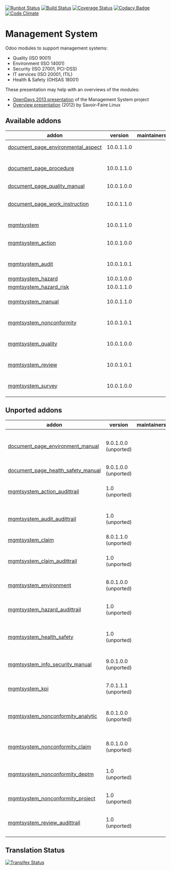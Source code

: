 [![Runbot Status](https://runbot.odoo-community.org/runbot/badge/flat/128/10.0.svg)](https://runbot.odoo-community.org/runbot/repo/github-com-oca-management-system-128)
[![Build Status](https://travis-ci.org/OCA/management-system.svg?branch=10.0)](https://travis-ci.org/OCA/management-system)
[![Coverage Status](https://coveralls.io/repos/OCA/management-system/badge.svg?branch=10.0)](https://coveralls.io/r/OCA/management-system?branch=10.0)
[![Codacy Badge](https://www.codacy.com/project/badge/88b8a3c69bda435581ea4b4f7850d7c2)](https://www.codacy.com/app/OCA/management-system)
[![Code Climate](https://codeclimate.com/github/OCA/management-system/badges/gpa.svg)](https://codeclimate.com/github/OCA/management-system)

# Management System

Odoo modules to support management systems:

* Quality (ISO 9001)
* Environment (ISO 14001)
* Security (ISO 27001, PCI-DSS)
* IT services (ISO 20001, ITIL)
* Health & Safety (OHSAS 18001)

These presentation may help with an overviews of the modules:

* [OpenDays 2013 presentation](http://www.slideshare.net/max3903/iso-anmanagement-systemswithopenerpen) of the Management System project
* [Overview presentation](http://www.slideshare.net/max3903/openerp-management-system-modules) (2012) by Savoir-Faire Linux

[//]: # (addons)

Available addons
----------------
addon | version | maintainers | summary
--- | --- | --- | ---
[document_page_environmental_aspect](document_page_environmental_aspect/) | 10.0.1.1.0 |  | Environmental Aspects
[document_page_procedure](document_page_procedure/) | 10.0.1.1.0 |  | Document Management - Wiki - Procedures
[document_page_quality_manual](document_page_quality_manual/) | 10.0.1.0.0 |  | Quality Manual
[document_page_work_instruction](document_page_work_instruction/) | 10.0.1.1.0 |  | Document Management - Wiki - Work Instructions
[mgmtsystem](mgmtsystem/) | 10.0.1.1.0 |  | Management System
[mgmtsystem_action](mgmtsystem_action/) | 10.0.1.0.0 |  | Management System - Action
[mgmtsystem_audit](mgmtsystem_audit/) | 10.0.1.0.1 |  | Management System - Audit
[mgmtsystem_hazard](mgmtsystem_hazard/) | 10.0.1.0.0 |  | Hazard
[mgmtsystem_hazard_risk](mgmtsystem_hazard_risk/) | 10.0.1.1.0 |  | Hazard Risk
[mgmtsystem_manual](mgmtsystem_manual/) | 10.0.1.1.0 |  | Management System - Manual
[mgmtsystem_nonconformity](mgmtsystem_nonconformity/) | 10.0.1.0.1 |  | Management System - Nonconformity
[mgmtsystem_quality](mgmtsystem_quality/) | 10.0.1.0.0 |  | Quality Management System
[mgmtsystem_review](mgmtsystem_review/) | 10.0.1.0.1 |  | Management System - Review
[mgmtsystem_survey](mgmtsystem_survey/) | 10.0.1.0.0 |  | Management System - Survey


Unported addons
---------------
addon | version | maintainers | summary
--- | --- | --- | ---
[document_page_environment_manual](document_page_environment_manual/) | 9.0.1.0.0 (unported) |  | Document Management - Wiki - Environment Manual
[document_page_health_safety_manual](document_page_health_safety_manual/) | 9.0.1.0.0 (unported) |  | Health and Safety Manual
[mgmtsystem_action_audittrail](mgmtsystem_action_audittrail/) | 1.0 (unported) |  | Management System - Actions Audit Trail tracking
[mgmtsystem_audit_audittrail](mgmtsystem_audit_audittrail/) | 1.0 (unported) |  | Management System - Audits Audit Trail tracking
[mgmtsystem_claim](mgmtsystem_claim/) | 8.0.1.1.0 (unported) |  | Management System - Claim
[mgmtsystem_claim_audittrail](mgmtsystem_claim_audittrail/) | 1.0 (unported) |  | Management System - Claims Audit Trail tracking
[mgmtsystem_environment](mgmtsystem_environment/) | 8.0.1.0.0 (unported) |  | Environment Management System
[mgmtsystem_hazard_audittrail](mgmtsystem_hazard_audittrail/) | 1.0 (unported) |  | Management System - Hazards Audit Trail tracking
[mgmtsystem_health_safety](mgmtsystem_health_safety/) | 1.0 (unported) |  | Health and Safety Management System
[mgmtsystem_info_security_manual](mgmtsystem_info_security_manual/) | 9.0.1.0.0 (unported) |  | Information Security Management System Manual
[mgmtsystem_kpi](mgmtsystem_kpi/) | 7.0.1.1.1 (unported) |  | Key Performance Indicator
[mgmtsystem_nonconformity_analytic](mgmtsystem_nonconformity_analytic/) | 8.0.1.0.0 (unported) |  | Management System Nonconformity - Analytic Account
[mgmtsystem_nonconformity_claim](mgmtsystem_nonconformity_claim/) | 8.0.1.0.0 (unported) |  | Management System - Claims and Nonconformities
[mgmtsystem_nonconformity_deptm](mgmtsystem_nonconformity_deptm/) | 1.0 (unported) |  | Management System Nonconformity - Department
[mgmtsystem_nonconformity_project](mgmtsystem_nonconformity_project/) | 1.0 (unported) |  | Management System - Project
[mgmtsystem_review_audittrail](mgmtsystem_review_audittrail/) | 1.0 (unported) |  | Management System - Reviews Audit Trail tracking

[//]: # (end addons)

Translation Status
------------------
[![Transifex Status](https://www.transifex.com/projects/p/OCA-management-system-10-0/chart/image_png)](https://www.transifex.com/projects/p/OCA-management-system-10-0)
